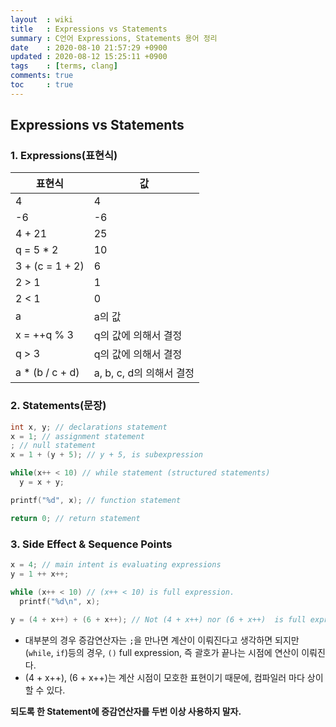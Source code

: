 ```yaml
---
layout  : wiki
title   : Expressions vs Statements
summary : C언어 Expressions, Statements 용어 정리
date    : 2020-08-10 21:57:29 +0900
updated : 2020-08-12 15:25:11 +0900
tags    : [terms, clang]
comments: true
toc     : true
---
```


## Expressions vs Statements

### 1. Expressions(표현식)

| 표현식          | 값                       |
|-----------------|--------------------------|
| 4               | 4                        |
| -6              | -6                       |
| 4 + 21          | 25                       |
| q = 5 * 2       | 10                       |
| 3 + (c = 1 + 2) | 6                        |
| 2 > 1           | 1                        |
| 2 < 1           | 0                        |
| a               | a의 값                   |
| x = ++q % 3     | q의 값에 의해서 결정     |
| q > 3           | q의 값에 의해서 결정     |
| a * (b / c + d) | a, b, c, d의 의해서 결정 |

### 2. Statements(문장)
```c
int x, y; // declarations statement
x = 1; // assignment statement
; // null statement
x = 1 + (y + 5); // y + 5, is subexpression

while(x++ < 10) // while statement (structured statements)
  y = x + y;

printf("%d", x); // function statement

return 0; // return statement
```

### 3. Side Effect & Sequence Points

```c
x = 4; // main intent is evaluating expressions
y = 1 ++ x++;

while (x++ < 10) // (x++ < 10) is full expression.
  printf("%d\n", x);
  
y = (4 + x++) + (6 + x++); // Not (4 + x++) nor (6 + x++)  is full expression.
```

* 대부분의 경우 증감연산자는 `;`을 만나면 계산이 이뤄진다고 생각하면 되지만 (`while`, `if`)등의 경우,
`()` full expression, 즉 괄호가 끝나는 시점에 연산이 이뤄진다.
* (4 + x++), (6 + x++)는 계산 시점이 모호한 표현이기 때문에, 컴파일러 마다 상이 할 수 있다.


**되도록 한 Statement에 증감연산자를 두번 이상 사용하지 말자.**
